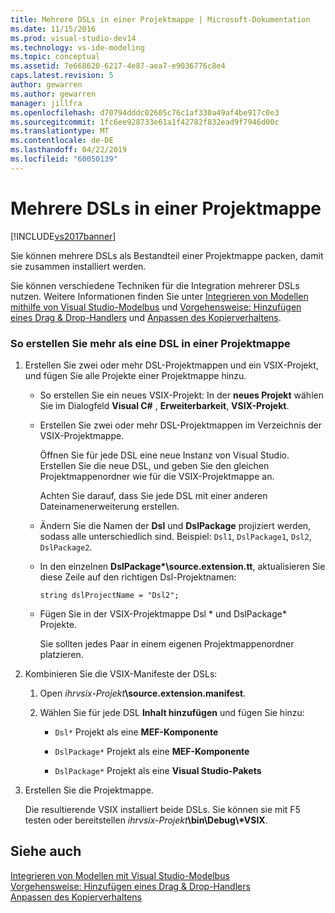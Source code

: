 ```yaml
---
title: Mehrere DSLs in einer Projektmappe | Microsoft-Dokumentation
ms.date: 11/15/2016
ms.prod: visual-studio-dev14
ms.technology: vs-ide-modeling
ms.topic: conceptual
ms.assetid: 7e668620-6217-4e87-aea7-e9036776c8e4
caps.latest.revision: 5
author: gewarren
ms.author: gewarren
manager: jillfra
ms.openlocfilehash: d70794dddc02605c76c1af330a49af4be917c0e3
ms.sourcegitcommit: 1fc6ee928733e61a1f42782f832ead9f7946d00c
ms.translationtype: MT
ms.contentlocale: de-DE
ms.lasthandoff: 04/22/2019
ms.locfileid: "60050139"
---
```

# <a name="multiple-dsls-in-one-solution"></a>Mehrere DSLs in einer Projektmappe
[!INCLUDE[vs2017banner](../includes/vs2017banner.md)]

Sie können mehrere DSLs als Bestandteil einer Projektmappe packen, damit sie zusammen installiert werden.  
  
 Sie können verschiedene Techniken für die Integration mehrerer DSLs nutzen. Weitere Informationen finden Sie unter [Integrieren von Modellen mithilfe von Visual Studio-Modelbus](../modeling/integrating-models-by-using-visual-studio-modelbus.md) und [Vorgehensweise: Hinzufügen eines Drag & Drop-Handlers](../modeling/how-to-add-a-drag-and-drop-handler.md) und [Anpassen des Kopierverhaltens](../modeling/customizing-copy-behavior.md).  
  
### <a name="to-build-more-than-one-dsl-in-the-same-solution"></a>So erstellen Sie mehr als eine DSL in einer Projektmappe  
  
1. Erstellen Sie zwei oder mehr DSL-Projektmappen und ein VSIX-Projekt, und fügen Sie alle Projekte einer Projektmappe hinzu.  
  
   - So erstellen Sie ein neues VSIX-Projekt: In der **neues Projekt** wählen Sie im Dialogfeld **Visual C#** , **Erweiterbarkeit**, **VSIX-Projekt**.  
  
   - Erstellen Sie zwei oder mehr DSL-Projektmappen im Verzeichnis der VSIX-Projektmappe.  
  
        Öffnen Sie für jede DSL eine neue Instanz von Visual Studio. Erstellen Sie die neue DSL, und geben Sie den gleichen Projektmappenordner wie für die VSIX-Projektmappe an.  
  
        Achten Sie darauf, dass Sie jede DSL mit einer anderen Dateinamenerweiterung erstellen.  
  
   - Ändern Sie die Namen der **Dsl** und **DslPackage** projiziert werden, sodass alle unterschiedlich sind. Beispiel: `Dsl1`, `DslPackage1`, `Dsl2`, `DslPackage2`.  
  
   - In den einzelnen **DslPackage\*\source.extension.tt**, aktualisieren Sie diese Zeile auf den richtigen Dsl-Projektnamen:  
  
        `string dslProjectName = "Dsl2";`  
  
   - Fügen Sie in der VSIX-Projektmappe Dsl * und DslPackage\* Projekte.  
  
        Sie sollten jedes Paar in einem eigenen Projektmappenordner platzieren.  
  
2. Kombinieren Sie die VSIX-Manifeste der DSLs:  
  
   1. Open _ihrvsix-Projekt_**\source.extension.manifest**.  
  
   2. Wählen Sie für jede DSL **Inhalt hinzufügen** und fügen Sie hinzu:  
  
       - `Dsl*` Projekt als eine **MEF-Komponente**  
  
       - `DslPackage*` Projekt als eine **MEF-Komponente**  
  
       - `DslPackage*` Projekt als eine **Visual Studio-Pakets**  
  
3. Erstellen Sie die Projektmappe.  
  
   Die resultierende VSIX installiert beide DSLs. Sie können sie mit F5 testen oder bereitstellen _ihrvsix-Projekt_**\bin\Debug\\\*VSIX**.  
  
## <a name="see-also"></a>Siehe auch  
 [Integrieren von Modellen mit Visual Studio-Modelbus](../modeling/integrating-models-by-using-visual-studio-modelbus.md)   
 [Vorgehensweise: Hinzufügen eines Drag & Drop-Handlers](../modeling/how-to-add-a-drag-and-drop-handler.md)   
 [Anpassen des Kopierverhaltens](../modeling/customizing-copy-behavior.md)
